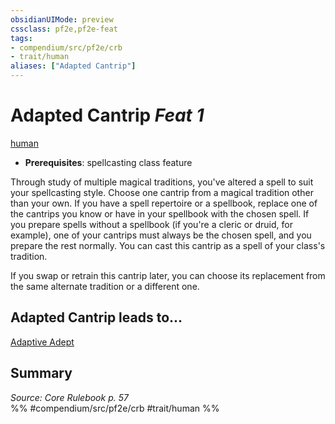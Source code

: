 ```yaml
---
obsidianUIMode: preview
cssclass: pf2e,pf2e-feat
tags:
- compendium/src/pf2e/crb
- trait/human
aliases: ["Adapted Cantrip"]
---
```

# Adapted Cantrip  *Feat 1*  
[human](../../rules/traits/human.md)  

- **Prerequisites**: spellcasting class feature

Through study of multiple magical traditions, you've altered a spell to suit your spellcasting style. Choose one cantrip from a magical tradition other than your own. If you have a spell repertoire or a spellbook, replace one of the cantrips you know or have in your spellbook with the chosen spell. If you prepare spells without a spellbook (if you're a cleric or druid, for example), one of your cantrips must always be the chosen spell, and you prepare the rest normally. You can cast this cantrip as a spell of your class's tradition.

If you swap or retrain this cantrip later, you can choose its replacement from the same alternate tradition or a different one.

## Adapted Cantrip leads to...

[Adaptive Adept](adaptive-adept.md)

## Summary

*Source: Core Rulebook p. 57*  
%% #compendium/src/pf2e/crb #trait/human %%